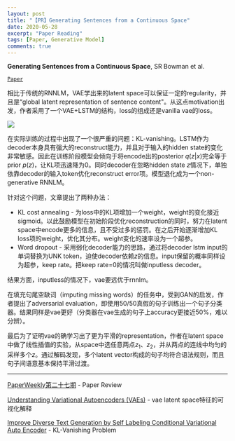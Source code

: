 ```yaml
---
layout: post
title: "【PR】Generating Sentences from a Continuous Space"
date: 2020-05-28
excerpt: "Paper Reading"
tags: [Paper, Generative Model]
comments: true
---
```


**Generating Sentences from a Continuous Space**, SR Bowman et al. 

[`Paper`](https://arxiv.org/abs/1511.06349)

相比于传统的RNNLM，VAE学出来的latent space可以保证一定的regularity，并且是“global latent representation of sentence content"。从这点motivation出发，作者采用了一个VAE+LSTM的结构，loss的组成还是vanilla vae的loss。

![](http://rsarxiv.github.io/2017/03/02/PaperWeekly%E7%AC%AC%E4%BA%8C%E5%8D%81%E4%B8%83%E6%9C%9F/media/14884595350366.jpg)

在实际训练的过程中出现了一个很严重的问题：KL-vanishing。LSTM作为decoder本身具有强大的reconstruct能力，并且对于输入的hidden state的变化非常敏感。因此在训练阶段模型会倾向于将encode出的posterior $q(z|x)$完全等于prior $p(z)$，让KL项迅速降为0。同时decoder在忽略hidden state $z$情况下，单独依靠decoder的输入token优化reconstruct error项。模型退化成为一个non-generative RNNLM。

针对这个问题，文章提出了两种办法：

- KL cost annealing - 为loss中的KL项增加一个weight，weight的变化接近sigmoid。以此鼓励模型在初始阶段优化reconstruction的同时，努力在latent space中encode更多的信息，且不受过多的惩罚。在之后开始逐渐增加KL loss项的weight，优化其分布。weight变化的速率设为一个超参。
- Word dropout - 采用弱化decoder能力的思路，通过将decoder lstm input的单词替换为UNK token，迫使decoder依赖$z$的信息。input保留的概率同样设为超参，keep rate。把keep rate=0的情况叫做inputless decoder。

结果方面，inputless的情况下，vae要远优于rnnlm。

在填充句尾空缺词（imputing missing words）的任务中，受到GAN的启发，作者提出了adversarial evaluation，即使用50/50真假的句子训练出一个句子分类器。结果同样是vae更好（分类器在vae生成的句子上accuracy更接近50%，难以分辨）。

最后为了证明vae的确学习出了更为平滑的representation，作者在latent space中做了线性插值的实验，从space中选任意两点$z_1$、$z_2$，并从两点的连线中均匀的采样多个$z$。通过解码发现，多个latent vector构成的句子均符合语法规则，而且句子间语意基本保持平滑过渡。

---

[PaperWeekly第二十七期](http://rsarxiv.github.io/2017/03/02/PaperWeekly第二十七期/) - Paper Review

[Understanding Variational Autoencoders (VAEs)](https://towardsdatascience.com/understanding-variational-autoencoders-vaes-f70510919f73) - vae latent space特征的可视化解释

[Improve Diverse Text Generation by Self Labeling Conditional Variational Auto Encoder](https://arxiv.org/pdf/1903.10842.pdf) - KL-Vanishing Problem
